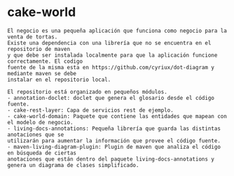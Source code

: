 # cake-world
	El negocio es una pequeña aplicación que funciona como negocio para la venta de tortas.
	Existe una dependencia con una librería que no se encuentra en el repositorio de maven 
	y que debe ser instalada localmente para que la aplicación funcione correctamente. El codigo 
	fuente de la misma esta en https://github.com/cyriux/dot-diagram y mediante maven se debe 
	instalar en el repositorio local.

	El repositorio está organizado en pequeños módulos.
	- annotation-doclet: doclet que genera el glosario desde el código fuente.
	- cake-rest-layer: Capa de servicios rest de ejemplo.
	- cake-world-domain: Paquete que contiene las entidades que mapean con el modelo de negocio. 
	- living-docs-annotations: Pequeña librería que guarda las distintas anotaciones que se 
	utilizarán para aumentar la información que provee el código fuente.
	- maven-living-diagram-plugin: Plugin de maven que analiza el código en búsqueda de ciertas 
	anotaciones que están dentro del paquete living-docs-annotations y genera un diagrama de clases simplificado.
